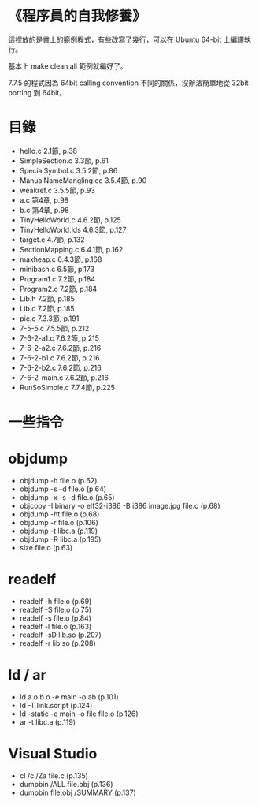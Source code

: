 《程序員的自我修養》
=======

這裡放的是書上的範例程式，有些改寫了幾行，可以在 Ubuntu 64-bit 上編譯執行。

基本上 make clean all 範例就編好了。

7.7.5 的程式因為 64bit calling convention 不同的關係，沒辦法簡單地從 32bit porting 到 64bit。


目錄
=======
* hello.c	2.1節, p.38
* SimpleSection.c	3.3節, p.61
* SpecialSymbol.c	3.5.2節, p.86
* ManualNameMangling.cc	3.5.4節, p.90
* weakref.c	3.5.5節, p.93
* a.c	第4章, p.98
* b.c	第4章, p.98
* TinyHelloWorld.c	4.6.2節, p.125
* TinyHelloWorld.lds	4.6.3節, p.127
* target.c	4.7節, p.132
* SectionMapping.c	6.4.1節, p.162
* maxheap.c	6.4.3節, p.168
* minibash.c	6.5節, p.173
* Program1.c	7.2節, p.184
* Program2.c	7.2節, p.184
* Lib.h	7.2節, p.185
* Lib.c	7.2節, p.185
* pic.c	7.3.3節, p.191
* 7-5-5.c	7.5.5節, p.212
* 7-6-2-a1.c	7.6.2節, p.215
* 7-6-2-a2.c	7.6.2節, p.216
* 7-6-2-b1.c	7.6.2節, p.216
* 7-6-2-b2.c	7.6.2節, p.216
* 7-6-2-main.c	7.6.2節, p.216
* RunSoSimple.c	7.7.4節, p.225

一些指令
=======

objdump
======

* objdump -h file.o	(p.62)
* objdump -s -d file.o (p.64)
* objdump -x -s -d file.o (p.65)
* objcopy -I binary -o elf32-i386 -B i386 image.jpg file.o (p.68)
* objdump -ht file.o (p.68)
* objdump -r file.o (p.106)
* objdump -t libc.a (p.119)
* objdump -R libc.a (p.195)
* size file.o (p.63)

readelf
======
* readelf -h file.o (p.69)
* readelf -S file.o (p.75)
* readelf -s file.o (p.84)
* readelf -l file.o (p.163)
* readelf -sD lib.so (p.207)
* readelf -r lib.so (p.208)

ld / ar
======
* ld a.o b.o -e main -o ab (p.101)
* ld -T link.script (p.124)
* ld -static -e main -o file file.o (p.126)
* ar -t libc.a (p.119)

Visual Studio
======
* cl /c /Za file.c (p.135)
* dumpbin /ALL file.obj (p.136)
* dumpbin file.obj /SUMMARY (p.137)
